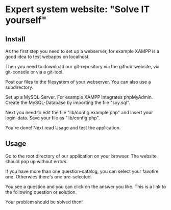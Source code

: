 # Expert system website: "Solve IT yourself"

## Install
As the first step you need to set up a webserver, for example XAMPP is a good idea to test webapps on localhost.

Then you need to download our git-repository via the github-website, via git-console or via a git-tool.

Post our files to the filesystem of your webserver. You can also use a subdirectory.

Set up a MySQL-Server. For example XAMPP integrates phpMyAdmin. Create the MySQL-Database by importing the file "soy.sql".

Next you need to edit the file "lib/config.example.php" and insert your login-data. Save your file as "lib/config.php".

You're done! Next read Usage and test the application.

## Usage
Go to the root directory of our application on your browser. The website should pop up without errors. 

If you have more than one question-catalog, you can select your favotire one. Otherwies there's one pre-selected.

You see a question and you can click on the answer you like. This is a link to the following question or solution. 

Your problem should be solved then!
